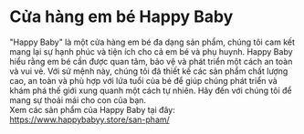 # Cửa hàng em bé Happy Baby
"Happy Baby" là một cửa hàng em bé đa dạng sản phẩm, chúng tôi cam kết mang lại sự hạnh phúc và tiện ích cho cả em bé và phụ huynh.		Happy Baby hiểu rằng em bé cần được quan tâm, bảo vệ và phát triển một cách an toàn và vui vẻ. Với sứ mệnh này, chúng tôi đã thiết kế các sản phẩm chất lượng cao, an toàn và phù hợp với lứa tuổi của bé để giúp chúng phát triển và khám phá thế giới xung quanh một cách tự nhiên. Hãy đến với chúng tôi để mang sự thoải mái cho con của bạn.		
Xem các sản phẩm của Happy Baby tại đây: https://www.happybabyy.store/san-pham/
